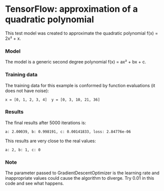 # TensorFlow: approximation of a quadratic polynomial
This test model was created to approximate the quadratic polynomial f(x) = 2x² + x. 

### Model
The model is a generic second degree polynomial f(x) = ax² + bx + c.

### Training data
The training data for this example is conformed by function evaluations (it does not have noise):

`x = [0, 1, 2, 3, 4]  y = [0, 3, 10, 21, 36]`

### Results
The final results after 5000 iterations is:

`a: 2.00039, b: 0.998191, c: 0.00141833, loss: 2.84776e-06`

This results are very close to the real values: 

`a: 2, b: 1, c: 0`

### Note
The parameter passed to GradientDescentOptimizer is the learning rate and inappropriate values could cause the algorithm to diverge. Try 0.01 in this code and see what happens.

